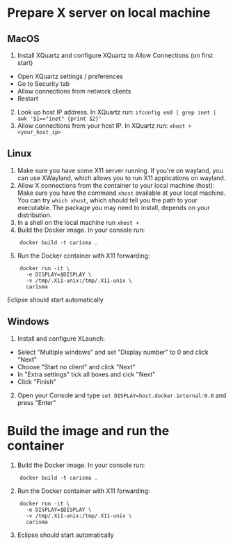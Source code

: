 # Prepare X server on local machine
## MacOS
1. Install XQuartz and configure XQuartz to Allow Connections (on first start)
  * Open XQuartz settings / preferences 
  * Go to Security tab
  * Allow connections from network clients
  * Restart
2. Look up host IP address. In XQuartz run: `ifconfig en0 | grep inet | awk '$1=="inet" {print $2}'`
3. Allow connections from your host IP. In XQuartz run: `xhost + <your_host_ip>`

## Linux
1. Make sure you have some X11 server running. If you're on wayland, you can use XWayland, which allows you to run X11 applications on wayland.
2. Allow X connections from the container to your local machine (host): Make sure you have the command `xhost` available at your local machine. You can try `which xhost`, which should tell you the path to your executable. The package you may need to install, depends on your distribution.
3. In a shell on the local machine run `xhost +`
4. Build the Docker image. In your console run: 

```
    docker build -t carisma .
```
5. Run the Docker container with X11 forwarding:

```
    docker run -it \
      -e DISPLAY=$DISPLAY \
	  -v /tmp/.X11-unix:/tmp/.X11-unix \
	  carisma
```

Eclipse should start automatically

## Windows
1. Install and configure XLaunch:
  * Select "Multiple windows" and set "Display number" to 0 and click "Next"
  * Choose "Start no client" and click "Next"
  * In "Extra settings" tick all boxes and cick "Next"
  * Click "Finish"
2. Open your Console and type `set DISPLAY=host.docker.internal:0.0` and press "Enter"

# Build the image and run the container

1. Build the Docker image. In your console run: 

```
    docker build -t carisma .
```
2. Run the Docker container with X11 forwarding:

```
    docker run -it \
      -e DISPLAY=$DISPLAY \
	  -v /tmp/.X11-unix:/tmp/.X11-unix \
	  carisma
```
3. Eclipse should start automatically
